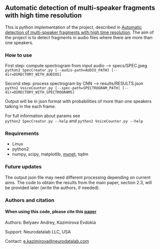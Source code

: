 ## Automatic detection of multi-speaker fragments with high time resolution

This is python implementation of the project, described in 
[Automatic detection of multi-speaker fragments with high time resolution](https://www.isca-speech.org/archive/Interspeech_2018/pdfs/1878.pdf).
The aim of the project is to detect fragments in audio files where there are more than one speakers.

### How to use

First step: compute spectrogram from input audio --> specs/SPEC.jpeg\
`python2 SpecCreator.py [--audio-path=AUDIO_PATH] [--dir=DIRECTORY_WITH_AUDIOS]`

Second step: process spectrogram by CNN --> results/RESULTS.json\
`pythn2 VoiceCounter.py [--spec-path=SPECTROGRAM_PATH] [--dir=DIRECTORY_WITH_SPECTROGRAMS]`

Output will be in json format with probabilities of more than one speakers talking in the each frame.

For full information about params see \
`python2 SpecCreator.py --help` and `python2 VoiceCounter.py --help`

### Requirements

* Linux
* python2
* numpy, scipy, matplotlib, [mxnet](https://mxnet.incubator.apache.org/install), tqdm

### Future updates

The output json file may need different processing depending on current aims. The code to obtain the results from the main paper, section 2.3, will be provided later (write the authors, if needed).

### Authors and citation

#### When using this code, please cite this [paper](https://www.isca-speech.org/archive/Interspeech_2018/pdfs/1878.pdf)

Authors: Belyaev Andrey, Kazimirova Evdokia

Support: Neurodatalab LLC, USA

Contact: e.kazimirova@neurodatalab.com
